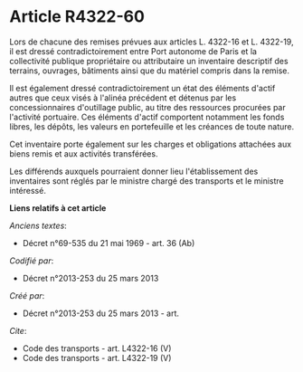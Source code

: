 # Article R4322-60

Lors de chacune des remises prévues aux articles L. 4322-16 et L. 4322-19, il est dressé contradictoirement entre Port
autonome de Paris et la collectivité publique propriétaire ou attributaire un inventaire descriptif des terrains, ouvrages,
bâtiments ainsi que du matériel compris dans la remise. 

Il est également dressé contradictoirement un état des éléments d'actif autres que ceux visés à l'alinéa précédent et détenus
par les concessionnaires d'outillage public, au titre des ressources procurées par l'activité portuaire. Ces éléments d'actif
comportent notamment les fonds libres, les dépôts, les valeurs en portefeuille et les créances de toute nature. 

Cet inventaire porte également sur les charges et obligations attachées aux biens remis et aux activités transférées. 

Les différends auxquels pourraient donner lieu l'établissement des inventaires sont réglés par le ministre chargé des
transports et le ministre intéressé.

**Liens relatifs à cet article**

_Anciens textes_:

  - Décret n°69-535 du 21 mai 1969 - art. 36 (Ab)

_Codifié par_:

  - Décret n°2013-253 du 25 mars 2013

_Créé par_:

  - Décret n°2013-253 du 25 mars 2013 - art.

_Cite_:

  - Code des transports - art. L4322-16 (V)
  - Code des transports - art. L4322-19 (V)
